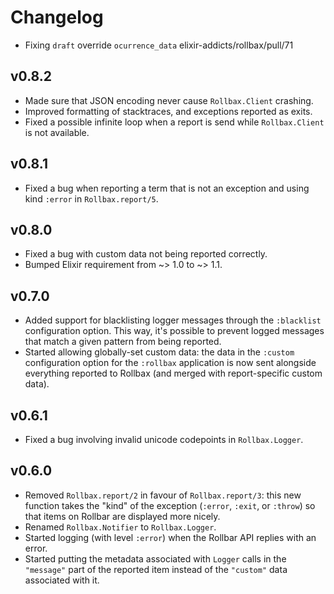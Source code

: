 # Changelog

* Fixing `draft` override `ocurrence_data` elixir-addicts/rollbax/pull/71

## v0.8.2

* Made sure that JSON encoding never cause `Rollbax.Client` crashing.
* Improved formatting of stacktraces, and exceptions reported as exits.
* Fixed a possible infinite loop when a report is send while `Rollbax.Client` is not available.

## v0.8.1

* Fixed a bug when reporting a term that is not an exception and using kind `:error` in `Rollbax.report/5`.

## v0.8.0

* Fixed a bug with custom data not being reported correctly.
* Bumped Elixir requirement from ~> 1.0 to ~> 1.1.

## v0.7.0

* Added support for blacklisting logger messages through the `:blacklist` configuration option. This way, it's possible to prevent logged messages that match a given pattern from being reported.
* Started allowing globally-set custom data: the data in the `:custom` configuration option for the `:rollbax` application is now sent alongside everything reported to Rollbax (and merged with report-specific custom data).

## v0.6.1

* Fixed a bug involving invalid unicode codepoints in `Rollbax.Logger`.

## v0.6.0

* Removed `Rollbax.report/2` in favour of `Rollbax.report/3`: this new function takes the "kind" of the exception (`:error`, `:exit`, or `:throw`) so that items on Rollbar are displayed more nicely.
* Renamed `Rollbax.Notifier` to `Rollbax.Logger`.
* Started logging (with level `:error`) when the Rollbar API replies with an error.
* Started putting the metadata associated with `Logger` calls in the `"message"` part of the reported item instead of the `"custom"` data associated with it.
